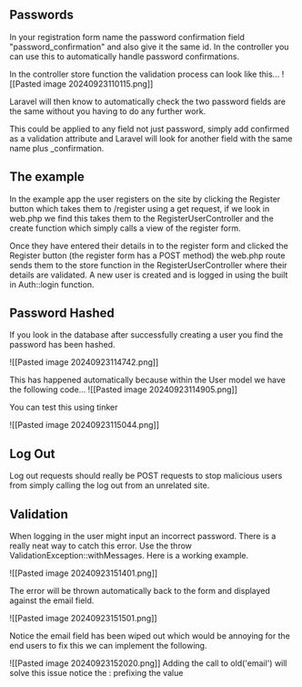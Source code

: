 ## Passwords

In your registration form name the password confirmation field "password_confirmation" and also give it the same id. In the controller you can use this to automatically handle password confirmations.

In the controller store function the validation process can look like this...
![[Pasted image 20240923110115.png]]

Laravel will then know to automatically check the two password fields are the same without you having to do any further work.

This could be applied to any field not just password, simply add confirmed as a validation attribute and Laravel will look for another field with the same name plus _confirmation.


## The example

In the example app the user registers on the site by clicking the Register button which takes them to /register using a get request, if we look in web.php we find this takes them to the RegisterUserController and the create function which simply calls a view of the register form.

Once they have entered their details in to the register form and clicked the Register button (the register form has a POST method) the web.php route sends them to the store function in the RegisterUserController where their details are validated.  A new user is created and is logged in using the built in Auth::login function.

## Password Hashed

If you look in the database after successfully creating a user you find the password has been hashed.

![[Pasted image 20240923114742.png]]

This has happened automatically because within the User model we have the following code...
![[Pasted image 20240923114905.png]]

You can test this using tinker

![[Pasted image 20240923115044.png]]


## Log Out

Log out requests should really be POST requests to stop malicious users from simply calling the log out from an unrelated site.

## Validation
When logging in the user might input an incorrect password.  There is a really neat way to catch this error.  Use the throw ValidationException::withMessages.  Here is a working example.

![[Pasted image 20240923151401.png]]

The error will be thrown automatically back to the form and displayed against the email field.

![[Pasted image 20240923151501.png]]

Notice the email field has been wiped out which would be annoying for the end users to fix this we can implement the following.

![[Pasted image 20240923152020.png]]
Adding the call to old('email') will solve this issue notice the : prefixing the value


